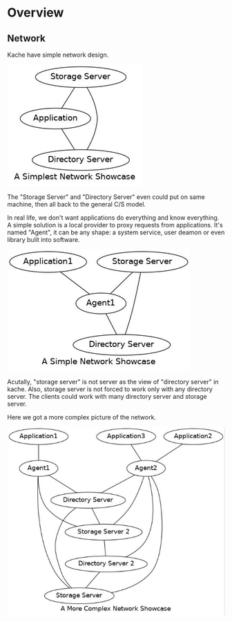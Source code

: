 # Overview

## Network
Kache have simple network design.

![](./overview/network/network_simple_without_agent.jpg)

The "Storage Server" and "Directory Server" even could put on same machine, then all back to the general C/S model.

In real life, we don't want applications do everything and know everything. A simple solution is a local provider to proxy requests from applications. It's named "Agent", it can be any shape: a system service, user deamon or even library bulit into software.

![](./overview/network/network_simple.jpg)

Acutally, "storage server" is not server as the view of "directory server" in kache. Also, storage server is not forced to work only with any directory server. The clients could work with many directory server and storage server.

Here we got a more complex picture of the network.

![](./overview/network/network.jpg)
